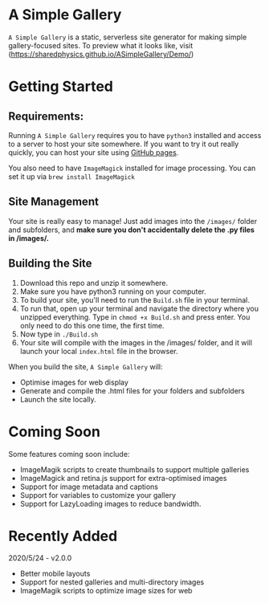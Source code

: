# A Simple Gallery

`A Simple Gallery` is a static, serverless site generator for making simple gallery-focused sites. To preview what it looks like, visit (https://sharedphysics.github.io/ASimpleGallery/Demo/)

# Getting Started

## Requirements: 
Running `A Simple Gallery` requires you to have `python3` installed and access to a server to host your site somewhere. If you want to try it out really quickly, you can host your site using [GitHub pages](https://pages.github.com).

You also need to have `ImageMagick` installed for image processing. You can set it up via `brew install ImageMagick`

## Site Management
Your site is really easy to manage! Just add images into the `/images/` folder and subfolders, and **make sure you don't accidentally delete the .py files in /images/.**


## Building the Site
1. Download this repo and unzip it somewhere. 
2. Make sure you have python3 running on your computer.
3. To build your site, you'll need to run the `Build.sh` file in your terminal.
4. To run that, open up your terminal and navigate the directory where you unzipped everything. Type in `chmod +x Build.sh` and press enter. You only need to do this one time, the first time.
5. Now type in `./Build.sh`
6. Your site will compile with the images in the /images/ folder, and it will launch your local `index.html` file in the browser.

When you build the site, `A Simple Gallery` will:
* Optimise images for web display
* Generate and compile the .html files for your folders and subfolders
* Launch the site locally.


# Coming Soon
Some features coming soon include:
* ImageMagik scripts to create thumbnails to support multiple galleries
* ImageMagick and retina.js support for extra-optimised images
* Support for image metadata and captions
* Support for variables to customize your gallery
* Support for LazyLoading images to reduce bandwidth.

# Recently Added
2020/5/24 - v2.0.0 
* Better mobile layouts
* Support for nested galleries and multi-directory images
* ImageMagik scripts to optimize image sizes for web
